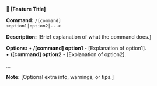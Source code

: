 <b>🔹 [Feature Title]</b>

<b>Command:</b> <code>/[command] &lt;option1|option2|...&gt;</code>

<b>Description:</b>
[Brief explanation of what the command does.]

<b>Options:</b>
• <b>/[command] option1</b> - [Explanation of option1].  
• <b>/[command] option2</b> - [Explanation of option2].  

...

<b>Note:</b>
[Optional extra info, warnings, or tips.]